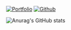 [![Portfolio](https://img.shields.io/website?down_color=lightgrey&down_message=offline&logo=%40thehackingsage&up_color=blue&up_message=portfolio&url=https%3A%2F%2Floccai.github.io)](https://blog.loccai.top)
[![Github](https://img.shields.io/github/followers/loccai?style=social)](https://github.com/loccai/)

![Anurag's GitHub stats](https://github-readme-stats.vercel.app/api?username=loccai&show_icons=true&theme=radical)
